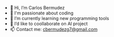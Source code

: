 - 👋 Hi, I’m Carlos Bermudez
- 👀 I'm passionate about coding
- 🌱 I’m currently learning new programming tools
- 💞️ I’d like to coollaborate on AI project
- 📫 Contact me: cbermudezg7@gmail.com

<!---
carlosbermudezg/carlosbermudezg is a ✨ special ✨ repository because its `README.md` (this file) appears on your GitHub profile.
You can click the Preview link to take a look at your changes.
--->
